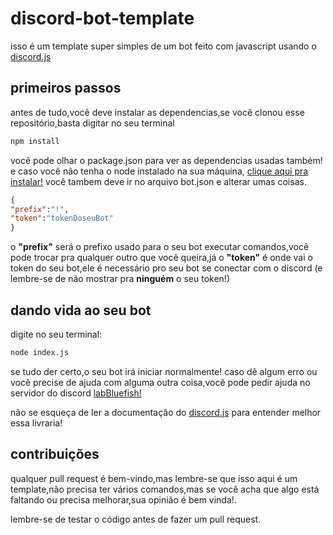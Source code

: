# discord-bot-template
isso é um template super simples de um bot feito com javascript usando o [discord.js](https://discord.js.org/#/) 
## primeiros passos
antes de tudo,você deve instalar as dependencias,se você clonou esse repositório,basta digitar no seu terminal
```bash
npm install
```
você pode olhar o package.json para ver as dependencias usadas também! e caso você não tenha o node instalado na sua máquina, [clique aqui pra instalar!](https://nodejs.org/en/) você tambem deve ir no arquivo bot.json e alterar umas coisas.
```json
{
"prefix":"!",
"token":"tokenDoseuBot"
}
```
o **"prefix"** será o prefixo usado para o seu bot executar comandos,você pode trocar pra qualquer outro que você queira,já o **"token"** é onde vai o token do seu bot,ele é necessário pro seu bot se conectar com o discord (e lembre-se de não mostrar pra **ninguém** o seu token!)
## dando vida ao seu bot
digite no seu terminal: 
```bash
node index.js
```
se tudo der certo,o seu bot irá iniciar normalmente!
caso dê algum erro ou você precise de ajuda com alguma outra coisa,você pode pedir ajuda no servidor do discord [labBluefish!](https://discord.gg/3W479SWY4V)

não se esqueça de ler a documentação do [discord.js](https://discord.js.org/#/) para entender melhor essa livraria! 

## contribuições
qualquer pull request é bem-vindo,mas lembre-se que isso aqui é um template,não precisa ter vários comandos,mas se você acha que algo está faltando ou precisa melhorar,sua opinião é bem vinda!.

lembre-se de testar o código antes de fazer um pull request. 
